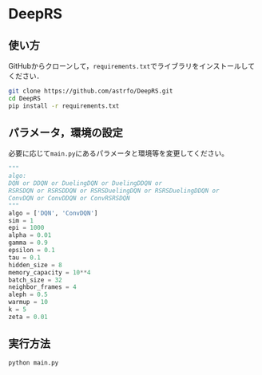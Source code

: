 # DeepRS

## 使い方

GitHubからクローンして，`requirements.txt`でライブラリをインストールしてください．

```zsh
git clone https://github.com/astrfo/DeepRS.git
cd DeepRS
pip install -r requirements.txt
```

## パラメータ，環境の設定

必要に応じて`main.py`にあるパラメータと環境等を変更してください。

```python
"""
algo: 
DQN or DDQN or DuelingDQN or DuelingDDQN or
RSRSDQN or RSRSDDQN or RSRSDuelingDQN or RSRSDuelingDDQN or
ConvDQN or ConvDDQN or ConvRSRSDQN
"""
algo = ['DQN', 'ConvDQN']
sim = 1
epi = 1000
alpha = 0.01
gamma = 0.9
epsilon = 0.1
tau = 0.1
hidden_size = 8
memory_capacity = 10**4
batch_size = 32
neighbor_frames = 4
aleph = 0.5
warmup = 10
k = 5
zeta = 0.01
```

## 実行方法

```zsh
python main.py
```
